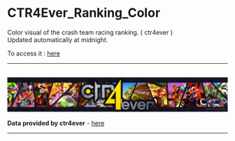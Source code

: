 # CTR4Ever_Ranking_Color
Color visual of the crash team racing ranking. ( ctr4ever ) <br/>
Updated automatically at midnight.

To access it : [here](https://revlix-sp.github.io/CTR4Ever_Ranking_Color/)

---
\
<img src="resources/img/readme/logo.png">

**Data provided by ctr4ever** - [here](http://ctr4ever.joora.fr/)

---